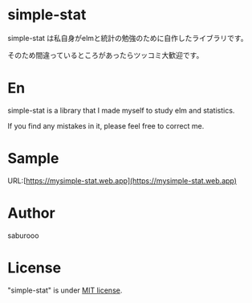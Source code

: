 # simple-stat

simple-stat は私自身がelmと統計の勉強のために自作したライブラリです。

そのため間違っているところがあったらツッコミ大歓迎です。

# En

simple-stat is a library that I made myself to study elm and statistics.

If you find any mistakes in it, please feel free to correct me.

# Sample

URL:[https://mysimple-stat.web.app](https://mysimple-stat.web.app)

# Author

saburooo

# License

"simple-stat" is under [MIT license](https://en.wikipedia.org/wiki/MIT_License).
